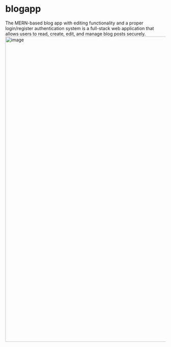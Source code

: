 # blogapp
The MERN-based blog app with editing functionality and a proper login/register authentication system is a full-stack web application that allows users to read, create, edit, and manage blog posts securely.
<img width="960" alt="image" src="https://github.com/aman-kh234/blogapp/assets/105110869/bd77c0f2-450b-43c2-b135-13efec112d7e">
